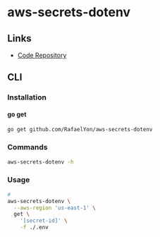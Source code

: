 # aws-secrets-dotenv

<!--
https://github.com/supersoniko/aws-secrets-dotenv
-->

## Links

- [Code Repository](https://github.com/RafaelYon/aws-secrets-dotenv)

## CLI

### Installation

#### go get

```sh
go get github.com/RafaelYon/aws-secrets-dotenv
```

### Commands

```sh
aws-secrets-dotenv -h
```

### Usage

```sh
#
aws-secrets-dotenv \
  --aws-region 'us-east-1' \
  get \
    '[secret-id]' \
    -f ./.env
```
